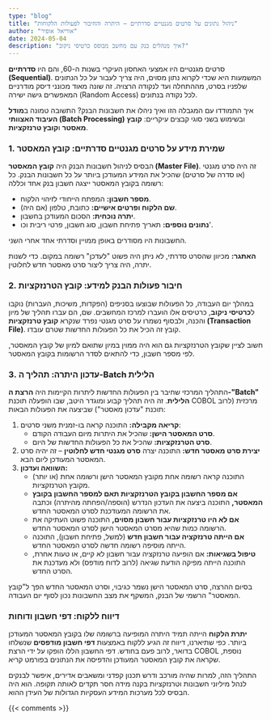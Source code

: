 ```yaml
---
type: "blog"
title: "ניהול נתונים על סרטים מגנטיים סדרתיים – היתרה והחיבור לפעולות הלקוחות"
author: "אוריאל אופיר"
date: 2024-05-04
description: "איך מנהלים בנק עם מחשב מבוסס כרטיסי ניקוב?"
---
```


סרטים מגנטיים היו אמצעי האחסון העיקרי בשנות ה-60, והם היו **סדרתיים (Sequential)**. המשמעות היא שכדי לקרוא נתון מסוים, היה צריך לעבור על כל הנתונים שלפניו בסרט, מההתחלה ועד לנקודה הרצויה. זה שונה מאוד מכונני דיסק מודרניים המאפשרים גישה ישירה (Random Access) לכל נקודה בנתונים.

איך התמודדו עם המגבלה הזו ואיך ניהלו את חשבונות הבנק? התשובה טמונה ב**מודל העיבוד האצוותי (Batch Processing)** ובשימוש בשני סוגי קבצים עיקריים: **קובץ מאסטר** ו**קובץ טרנזקציות**.

### 1. שמירת מידע על סרטים מגנטיים סדרתיים: קובץ המאסטר

הבסיס לניהול חשבונות הבנק היה **קובץ המאסטר (Master File)**. זה היה סרט מגנטי (או סדרה של סרטים) שהכיל את המידע המעודכן ביותר על כל חשבונות הבנק. כל רשומה בקובץ המאסטר ייצגה חשבון בנק אחד וכללה:

* **מספר חשבון:** המפתח הייחודי לזיהוי הלקוח.
* **שם הלקוח ופרטים אישיים:** כתובת, טלפון (אם היה).
* **יתרה נוכחית:** הסכום המעודכן בחשבון.
* **נתונים נוספים:** תאריך פתיחת חשבון, סוג חשבון, פרטי ריבית וכו'.

החשבונות היו מסודרים באופן ממויין וסדרתי אחד אחרי השני.

**האתגר:** מכיוון שהסרט סדרתי, לא ניתן היה פשוט "לעדכן" רשומה במקום. כדי לשנות יתרה, היה צריך ליצור סרט מאסטר חדש לחלוטין.

### 2. חיבור פעולות הבנק למידע: קובץ הטרנזקציות

במהלך יום העבודה, כל הפעולות שבוצעו בסניפים (הפקדות, משיכות, העברות) נוקבו ל**כרטיסי ניקוב**, כרטיסים אלו הועברו למרכז המחשבים. שם, הם עברו תהליך של מיון והכנה, ולבסוף נשמרו על סרט מגנטי נפרד שנקרא **קובץ טרנזקציות (Transaction File)**. קובץ זה הכיל את כל הפעולות החדשות שטרם עובדו.

חשוב לציין שקובץ הטרנזקציות גם הוא היה ממוין במיון שתואם למיון של קובץ המאסטר, לפי מספר חשבון, כדי להתאים לסדר הרשומות בקובץ המאסטר.

### 3. עדכון היתרה: תהליך ה-Batch הלילית

התהליך המרכזי שחיבר בין הפעולות החדשות ליתרות הקיימות היה **הרצת ה-"Batch" הלילית**. זה היה תהליך קבוע ומוגדר היטב, שבו הופעלה תוכנת COBOL מרכזית (לרוב תוכנת "עדכון מאסטר") שביצעה את הפעולות הבאות:

1.  **קריאה מקבילה:** התוכנה קראה בו-זמנית משני סרטים:
    * **סרט המאסטר הישן:** שהכיל את היתרות מיום העבודה הקודם.
    * **סרט הטרנזקציות:** שהכיל את כל הפעולות החדשות של היום.
2.  **יצירת סרט מאסטר חדש:** התוכנה יצרה **סרט מגנטי חדש לחלוטין** – זה יהיה סרט המאסטר המעודכן ליום הבא.
3.  **השוואה ועדכון:**
    * התוכנה קראה רשומה אחת מקובץ המאסטר הישן ורשומה אחת (או יותר) מקובץ הטרנזקציות.
    * **אם מספר החשבון בקובץ הטרנזקציות תאם למספר החשבון בקובץ המאסטר,** התוכנה ביצעה את העדכון הנדרש (הוספה/הפחתה מהיתרה) וכתבה את הרשומה המעודכנת לסרט המאסטר החדש.
    * **אם לא היו טרנזקציות עבור חשבון מסוים,** התוכנה פשוט העתיקה את הרשומה כמות שהיא מסרט המאסטר הישן לסרט המאסטר החדש.
    * **אם הייתה טרנזקציה עבור חשבון חדש** (למשל, פתיחת חשבון), התוכנה הייתה מוסיפה רשומה חדשה לסרט המאסטר החדש.
    * **טיפול בשגיאות:** אם הופיעה טרנזקציה עבור חשבון לא קיים, או טעות אחרת, התוכנה הייתה מפיקה הודעת שגיאה (לרוב לדוח מודפס) ולא מעדכנת את הסרט החדש.

בסיום ההרצה, סרט המאסטר הישן נשמר כגיבוי, וסרט המאסטר החדש הפך ל"קובץ המאסטר" הרשמי של הבנק, המשקף את מצב החשבונות נכון לסוף יום העבודה.

### דיווח ללקוח: דפי חשבון ודוחות

**יתרת הלקוח** הייתה תמיד היתרה המופיעה ברשומה שלו בקובץ המאסטר המעודכן ביותר. כפי שתיארנו, דיווח זה הגיע ללקוח באמצעות **דפי חשבון מודפסים** שנשלחו בדואר, לרוב פעם בחודש. דפי החשבון הללו הופקו על ידי הרצת COBOL נוספת, שקראה את קובץ המאסטר המעודכן והדפיסה את הנתונים בפורמט קריא.

התהליך הזה, למרות שהיה מורכב ודרש תכנון קפדני ומשאבים אדירים, איפשר לבנקים לנהל מיליוני חשבונות וטרנזקציות בקנה מידה חסר תקדים לאותה תקופה. הוא היה הבסיס לכל מערכות המידע העסקיות הגדולות של העידן ההוא.

{{< comments >}}
